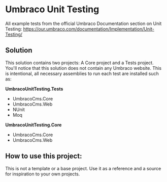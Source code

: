 # Umbraco Unit Testing
All example tests from the official Umbraco Documentation section on Unit Testing: https://our.umbraco.com/documentation/Implementation/Unit-Testing/

## Solution
This solution contains two projects: A Core project and a Tests project. You'll notice that this solution does not contain any Umbraco website.
This is intentional, all necessary assemblies to run each test are installed such as:

**UmbracoUnitTesting.Tests**
- UmbracoCms.Core
- UmbracoCms.Web
- NUnit
- Moq

**UmbracoUnitTesting.Core**
- UmbracoCms.Core
- UmbracoCms.Web

## How to use this project:
This is not a template or a base project. Use it as a reference and a source for inspiration to your own projects.
